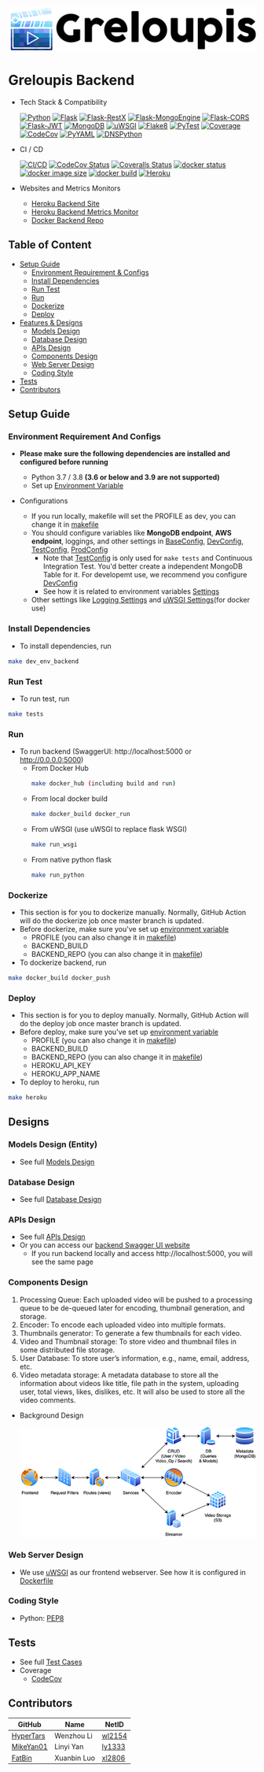 [![logo](../documents/greloupis-horizontal.png)](https://greloupis-frontend.herokuapp.com/)

# Greloupis Backend

- Tech Stack & Compatibility

    [![Python](https://img.shields.io/badge/python-3.7%20%7C%203.8-blue)](https://www.python.org/downloads/release/python-385/)
    [![Flask](https://img.shields.io/badge/Flask-1.1.2-blue)](https://pypi.org/project/Flask/)
    [![Flask-RestX](https://img.shields.io/badge/Flask_RestX-0.2.0-blue)](https://flask-restx.readthedocs.io/en/latest/)
    [![Flask-MongoEngine](https://img.shields.io/badge/Flask_MongoEngine-0.9.5-blue)](http://docs.mongoengine.org/projects/flask-mongoengine/en/latest/)
    [![Flask-CORS](https://img.shields.io/badge/Flask_CORS-3.0.9-blue)](https://flask-cors.readthedocs.io/en/latest/)
    [![Flask-JWT](https://img.shields.io/badge/Flask_JWT_Extended-3.24.1-blue)](https://flask-jwt-extended.readthedocs.io/en/stable/)
    [![MongoDB](https://img.shields.io/badge/MongoDB-4.4-blue)](https://docs.mongodb.com/manual/release-notes/4.4/)
    [![uWSGI](https://img.shields.io/badge/uWSGI-2.0.19-blue)](https://uwsgi-docs.readthedocs.io/en/latest/)
    [![Flake8](https://img.shields.io/badge/Flake8-3.8.4-blue)](https://flake8.pycqa.org/en/latest/)
    [![PyTest](https://img.shields.io/badge/PyTest-6.1.1-blue)](https://docs.pytest.org/en/stable/announce/release-6.1.1.html)
    [![Coverage](https://img.shields.io/badge/Coverage-5.3-blue)](https://coverage.readthedocs.io/en/coverage-5.3/)
    [![CodeCov](https://img.shields.io/badge/CodeCov-2.1.10-blue)](https://pypi.org/project/codecov/2.1.10/)
    [![PyYAML](https://img.shields.io/badge/PyYAML-5.3.1-blue)](https://pypi.org/project/PyYAML/)
    [![DNSPython](https://img.shields.io/badge/DNS_Python-2.0.0-blue)](https://www.dnspython.org/)

- CI / CD

    <!--[![build](https://travis-ci.com/HyperTars/Online-Video-Platform.svg?token=btA3ungCKHqWzLxCoxT7&branch=master)](https://travis-ci.com/HyperTars/Online-Video-Platform)-->
    [![CI/CD](https://github.com/HyperTars/Online-Video-Platform/workflows/CI/CD/badge.svg)](https://github.com/HyperTars/Online-Video-Platform/actions?query=workflow%3ACI%2FCD)
    [![CodeCov Status](https://codecov.io/gh/HyperTars/Online-Video-Platform/branch/master/graph/badge.svg?token=8K7ODQK5BV)](https://codecov.io/gh/HyperTars/Online-Video-Platform)
    [![Coveralls Status](https://coveralls.io/repos/github/HyperTars/Online-Video-Platform/badge.svg?t=dyCGTT)](https://coveralls.io/github/HyperTars/Online-Video-Platform)
    [![docker status](https://img.shields.io/docker/cloud/build/hypertars/greloupis-backend)](https://hub.docker.com/r/hypertars/greloupis-backend)
    [![docker image size](https://img.shields.io/docker/image-size/hypertars/greloupis-backend)](https://hub.docker.com/r/hypertars/greloupis-backend/tags)
    [![docker build](https://img.shields.io/docker/cloud/automated/hypertars/greloupis-backend)](https://hub.docker.com/r/hypertars/greloupis-backend/builds)
    [![Heroku](https://pyheroku-badge.herokuapp.com/?app=greloupis-backend&style=flat)](https://greloupis-backend.herokuapp.com/)

- Websites and Metrics Monitors
    - [Heroku Backend Site](https://greloupis-backend.herokuapp.com/)
    - [Heroku Backend Metrics Monitor](https://metrics.librato.com/s/public/reo8fj68x)
    - [Docker Backend Repo](https://hub.docker.com/r/hypertars/greloupis-backend/tags)

## Table of Content
- [Setup Guide](#Setup-Guide)
  * [Environment Requirement & Configs](#Environment-Requirement-And-Configs)
  * [Install Dependencies](#Install-Dependencies)
  * [Run Test](#Run-Test)
  * [Run](#Run)
  * [Dockerize](#Dockerize)
  * [Deploy](#Deploy)
- [Features & Designs](#Designs)
  * [Models Design](#Models-Design)
  * [Database Design](#Database-Design)
  * [APIs Design](#APIs-Design)
  * [Components Design](#Components-Design)
  * [Web Server Design](#Web-Server-Design)
  * [Coding Style](#Coding-Style)
- [Tests](#Tests)
- [Contributors](#Contributors)

## Setup Guide

### Environment Requirement And Configs
- **Please make sure the following dependencies are installed and configured before running**
    - Python 3.7 / 3.8 **(3.6 or below and 3.9 are not supported)**
    - Set up [Environment Variable](../documents/env.sh)

- Configurations
    - If you run locally, makefile will set the PROFILE as dev, you can change it in [makefile](makefile)
    - You should configure variables like **MongoDB endpoint**, **AWS endpoint**, loggings, and other settings in [BaseConfig](configs/config_base.py), [DevConfig](configs/config_dev.py), [TestConfig](configs/config_test.py), [ProdConfig](configs/config_prod.py)
        - Note that [TestConfig](configs/config_test.py) is only used for `make tests` and Continuous Integration Test. You'd better create a independent MongoDB Table for it. For developemt use, we recommend you configure [DevConfig](configs/config_dev.py)
        - See how it is related to environment variables [Settings](settings.py)
    - Other settings like [Logging Settings](configs/logging.yml) and [uWSGI Settings](configs/uwsgi.ini)(for docker use)

### Install Dependencies
- To install dependencies, run
```bash
make dev_env_backend
```

### Run Test
- To run test, run
```bash
make tests
```

### Run
- To run backend (SwaggerUI: http://localhost:5000 or http://0.0.0.0:5000)
    - From Docker Hub 
        ```bash
        make docker_hub (including build and run)
        ```
    - From local docker build
        ```bash
        make docker_build docker_run
        ```
    - From uWSGI (use uWSGI to replace flask WSGI)
        ```bash
        make run_wsgi
        ```
    - From native python flask
        ```bash
        make run_python
        ```

### Dockerize
- This section is for you to dockerize manually. Normally, GitHub Action will do the dockerize job once master branch is updated.
- Before dockerize, make sure you've set up [environment variable](../documents/env.sh)
    - PROFILE (you can also change it in [makefile](makefile))
    - BACKEND_BUILD
    - BACKEND_REPO (you can also change it in [makefile](makefile))
- To dockerize backend, run
```bash
make docker_build docker_push
```

### Deploy
- This section is for you to deploy manually. Normally, GitHub Action will do the deploy job once master branch is updated.
- Before deploy, make sure you've set up [environment variable](../documents/env.sh)
    - PROFILE (you can also change it in [makefile](makefile))
    - BACKEND_BUILD
    - BACKEND_REPO (you can also change it in [makefile](makefile))
    - HEROKU_API_KEY
    - HEROKU_APP_NAME
- To deploy to heroku, run
```bash
make heroku
```


## Designs
### Models Design (Entity)
- See full [Models Design](../documents/Models.md)

### Database Design
- See full [Database Design](../documents/Database.md)

### APIs Design
- See full [APIs Design](../documents/APIs.md)
- Or you can access our [backend Swagger UI website](https://greloupis-backend.herokuapp.com/)
    - If you run backend locally and access http://localhost:5000, you will see the same page

### Components Design
1. Processing Queue: Each uploaded video will be pushed to a processing queue to be de-queued later for encoding, thumbnail generation, and storage.
2. Encoder: To encode each uploaded video into multiple formats.
3. Thumbnails generator: To generate a few thumbnails for each video.
4. Video and Thumbnail storage: To store video and thumbnail files in some distributed file storage.
5. User Database: To store user’s information, e.g., name, email, address, etc.
6. Video metadata storage: A metadata database to store all the information about videos like title, file path in the system, uploading user, total views, likes, dislikes, etc. It will also be used to store all the video comments.

- Background Design

    ![BackgroundDesign](../documents/BackgroundDesign.png)

### Web Server Design
- We use [uWSGI](configs/uwsgi.ini) as our frontend webserver. See how it is configured in [Dockerfile](Dockerfile)

### Coding Style
- Python: [PEP8](https://www.python.org/dev/peps/pep-0008/)

## Tests
- See full [Test Cases](../documents/Test.md)
- Coverage
  - [CodeCov](https://codecov.io/gh/HyperTars/Online-Video-Platform)

## Contributors
  
  GitHub | Name | NetID
  --- | --- | ---
  [HyperTars](https://github.com/HyperTars) | Wenzhou Li | [wl2154](mailto:wl2154@nyu.edu)
  [MikeYan01](https://github.com/MikeYan01) | Linyi Yan | [ly1333](mailto:ly1333@nyu.edu)
  [FatBin](https://github.com/FatBin) | Xuanbin Luo | [xl2806](mailto:xl2806@nyu.edu)
